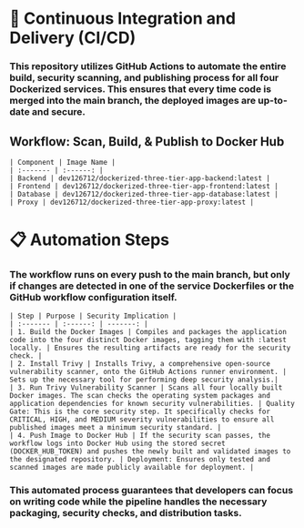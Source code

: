 # 🚀 Continuous Integration and Delivery (CI/CD)

### This repository utilizes GitHub Actions to automate the entire build, security scanning, and publishing process for all four Dockerized services. This ensures that every time code is merged into the main branch, the deployed images are up-to-date and secure.

## Workflow: Scan, Build, & Publish to Docker Hub

    | Component | Image Name |
    | :------- | :------: |
    | Backend | dev126712/dockerized-three-tier-app-backend:latest |
    | Frontend | dev126712/dockerized-three-tier-app-frontend:latest |
    | Database | dev126712/dockerized-three-tier-app-database:latest |
    | Proxy | dev126712/dockerized-three-tier-app-proxy:latest |

# 📋 Automation Steps

### The workflow runs on every push to the main branch, but only if changes are detected in one of the service Dockerfiles or the GitHub workflow configuration itself.

    | Step | Purpose | Security Implication |
    | :------- | :------: | -------: |
    | 1. Build the Docker Images | Compiles and packages the application code into the four distinct Docker images, tagging them with :latest locally. | Ensures the resulting artifacts are ready for the security check. |
    | 2. Install Trivy | Installs Trivy, a comprehensive open-source vulnerability scanner, onto the GitHub Actions runner environment. | Sets up the necessary tool for performing deep security analysis.|
    | 3. Run Trivy Vulnerability Scanner | Scans all four locally built Docker images. The scan checks the operating system packages and application dependencies for known security vulnerabilities. | Quality Gate: This is the core security step. It specifically checks for CRITICAL, HIGH, and MEDIUM severity vulnerabilities to ensure all published images meet a minimum security standard. |
    | 4. Push Image to Docker Hub | If the security scan passes, the workflow logs into Docker Hub using the stored secret (DOCKER_HUB_TOKEN) and pushes the newly built and validated images to the designated repository. | Deployment: Ensures only tested and scanned images are made publicly available for deployment. |

### This automated process guarantees that developers can focus on writing code while the pipeline handles the necessary packaging, security checks, and distribution tasks.
